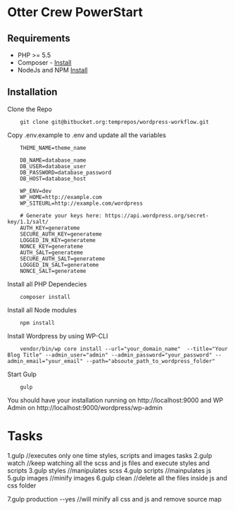 # Otter Crew PowerStart


## Requirements

* PHP >= 5.5
* Composer - [Install](https://getcomposer.org/doc/00-intro.md#installation-linux-unix-osx)
* NodeJs and NPM [Install](https://nodejs.org/en/download/)

## Installation
Clone the Repo

		git clone git@bitbucket.org:temprepos/wordpress-workflow.git

Copy .env.example to .env and update all the variables

		THEME_NAME=theme_name

		DB_NAME=database_name
		DB_USER=database_user
		DB_PASSWORD=database_password
		DB_HOST=database_host

		WP_ENV=dev
		WP_HOME=http://example.com
		WP_SITEURL=http://example.com/wordpress

		# Generate your keys here: https://api.wordpress.org/secret-key/1.1/salt/
		AUTH_KEY=generateme
		SECURE_AUTH_KEY=generateme
		LOGGED_IN_KEY=generateme
		NONCE_KEY=generateme
		AUTH_SALT=generateme
		SECURE_AUTH_SALT=generateme
		LOGGED_IN_SALT=generateme
		NONCE_SALT=generateme

Install all PHP Dependecies

        composer install

Install all Node modules

        npm install

Install Wordpress by using WP-CLI

		vendor/bin/wp core install --url="your_domain_name"  --title="Your Blog Title" --admin_user="admin" --admin_password="your_password" --admin_email="your_email" --path="absoute_path_to_wordpress_folder"

Start Gulp

        gulp

You should have your installation running on http://localhost:9000 and WP Admin on http://localhost:9000/wordpress/wp-admin

Tasks
===========
1.gulp                  //executes only one time styles, scripts and images tasks
2.gulp watch	        //keep watching all the scss and js files and execute styles and scripts
3.gulp styles 	        //manipulates scss
4.gulp scripts	        //mainpulates js
5.gulp images	        //minify images
6.gulp clean            //delete all the files inside js and css folder   

7.gulp production --yes //will minify all css and js and remove source map

